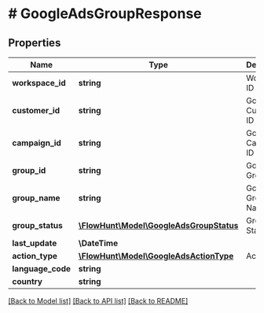 # # GoogleAdsGroupResponse

## Properties

Name | Type | Description | Notes
------------ | ------------- | ------------- | -------------
**workspace_id** | **string** | Workspace ID |
**customer_id** | **string** | Google Ads Customer ID |
**campaign_id** | **string** | Google Ads Campaign ID |
**group_id** | **string** | Google Ads Group |
**group_name** | **string** | Google Ads Group Name |
**group_status** | [**\FlowHunt\Model\GoogleAdsGroupStatus**](GoogleAdsGroupStatus.md) | Group Status |
**last_update** | **\DateTime** |  | [optional]
**action_type** | [**\FlowHunt\Model\GoogleAdsActionType**](GoogleAdsActionType.md) | Action Type |
**language_code** | **string** |  | [optional]
**country** | **string** |  | [optional]

[[Back to Model list]](../../README.md#models) [[Back to API list]](../../README.md#endpoints) [[Back to README]](../../README.md)
